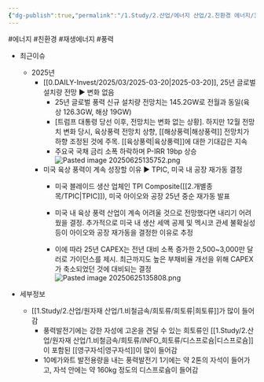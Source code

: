 ```yaml
---
{"dg-publish":true,"permalink":"/1.Study/2.산업/에너지 산업/2.친환경 에너지/3.풍력/풍력/","created":"2024-11-20T21:02:28.464+09:00","updated":"2025-06-25T13:58:10.784+09:00"}
---
```


#에너지 #친환경 #재생에너지 #풍력 

- 최근이슈
	- 2025년
		- [[0.DAILY-Invest/2025/03/2025-03-20\|2025-03-20]], 25년 글로벌 설치량 전망 ▶ 변화 없음
			- 25년 글로벌 풍력 신규 설치량 전망치는 145.2GW로 전월과 동일(육상 126.3GW, 해상 19GW)
			- [트럼프 대통령 당선 이후, 전망치는 변화 없는 상황]. 하지만 12월 전망치 변화 당시, 육상풍력 전망치 상향, [[해상풍력\|해상풍력]] 전망치가 하향 조정된 것에 주목. [[육상풍력\|육상풍력]]에 대한 기대감은 지속
			- 주요국 국채 금리 소폭 하락하며 P-IRR 19bp 상승![Pasted image 20250625135752.png](/img/user/attachments/Pasted%20image%2020250625135752.png)
		- 미국 육상 풍력이 계속 성장할 이유  ▶ TPIC, 미국 내 공장 재가동 결정
			- 미국 블레이드 생산 업체인 TPI Composite([[2.개별종목/TPIC\|TPIC]]), 미국 아이오와 공장 25년 중순 재가동 발표
			  
			- 미국 내 육상 풍력 산업이 계속 어려울 것으로 전망했다면 내리기 어려웠을 결정. 추가적으로 미국 내 생산 세액 공제 및 멕시코 관세 불확실성 등이 아이오와 공장 재가동을 결정한 이유로 추정
			  
			- 이에 따라 25년 CAPEX는 전년 대비 소폭 증가한 2,500~3,000만 달러로 가이던스를 제시. 최근까지도 높은 부채비율 개선을 위해 CAPEX가 축소되었던 것에 대비되는 결정![Pasted image 20250625135808.png](/img/user/attachments/Pasted%20image%2020250625135808.png)
  


- 세부정보
	- [[1.Study/2.산업/원자재 산업/1.비철금속/희토류/희토류\|희토류]]가 많이 들어감
		- 풍력발전기에는 강한 자성에 고온을 견딜 수 있는 희토류인 [[1.Study/2.산업/원자재 산업/1.비철금속/희토류/INFO_희토류/디스프로슘\|디스프로슘]]이 포함된 [[영구자석\|영구자석]]이 많이 들어감
		- 10메가와트 발전용량을 내는 풍력발전기 1기에는 약 2톤의 자석이 들어가고, 자석 안에는 약 160kg 정도의 디스프로슘이 들어감


